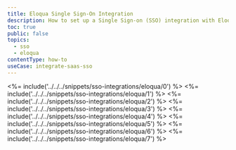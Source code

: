 ```yaml
---
title: Eloqua Single Sign-On Integration
description: How to set up a Single Sign-on (SSO) integration with Eloqua and Auth0.
toc: true
public: false
topics:
  - sso
  - eloqua
contentType: how-to
useCase: integrate-saas-sso
---
```

<%= include('../../../snippets/sso-integrations/eloqua/0') %> 
<%= include('../../../snippets/sso-integrations/eloqua/1') %> 
<%= include('../../../snippets/sso-integrations/eloqua/2') %> 
<%= include('../../../snippets/sso-integrations/eloqua/3') %> 
<%= include('../../../snippets/sso-integrations/eloqua/4') %> 
<%= include('../../../snippets/sso-integrations/eloqua/5') %> 
<%= include('../../../snippets/sso-integrations/eloqua/6') %>
<%= include('../../../snippets/sso-integrations/eloqua/7') %>
